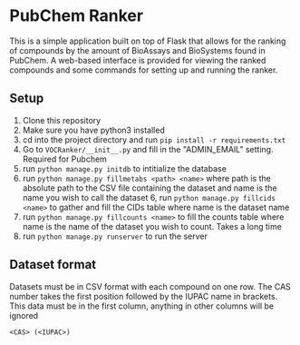# PubChem Ranker
This is a simple application built on top of Flask that allows for the ranking of compounds by the amount of BioAssays
and BioSystems found in PubChem. A web-based interface is provided for viewing the ranked compounds and some commands
for setting up and running the ranker.


## Setup
1. Clone this repository
2. Make sure you have python3 installed
3. cd into the project directory and run `pip install -r requirements.txt`
4. Go to `VOCRanker/__init__.py` and fill in the "ADMIN_EMAIL" setting. Required for Pubchem
4. run `python manage.py initdb` to intitialize the database
5. run `python manage.py fillmetabs <path> <name>` where path is the absolute path to the CSV file containing the dataset
and name is the name you wish to call the dataset
6, run `python manage.py fillcids <name>` to gather and fill the CIDs table where name is the dataset name
7. run `python manage.py fillcounts <name>` to fill the counts table where name is the name of the dataset you wish to count. Takes a long time
8. run `python manage.py runserver` to run the server

## Dataset format
Datasets must be in CSV format with each compound on one row. The CAS number takes the first position followed by the
IUPAC name in brackets. This data must be in the first column, anything in other columns will be ignored

    <CAS> (<IUPAC>)
